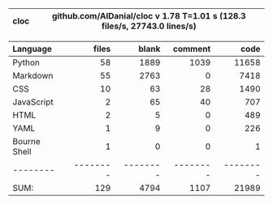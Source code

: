 cloc|github.com/AlDanial/cloc v 1.78  T=1.01 s (128.3 files/s, 27743.0 lines/s)
--- | ---

Language|files|blank|comment|code
:-------|-------:|-------:|-------:|-------:
Python|58|1889|1039|11658
Markdown|55|2763|0|7418
CSS|10|63|28|1490
JavaScript|2|65|40|707
HTML|2|5|0|489
YAML|1|9|0|226
Bourne Shell|1|0|0|1
--------|--------|--------|--------|--------
SUM:|129|4794|1107|21989
